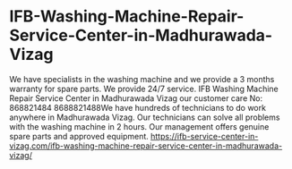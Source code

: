 # IFB-Washing-Machine-Repair-Service-Center-in-Madhurawada-Vizag
 We have specialists in the washing machine and we provide a 3 months warranty for spare parts. We provide 24/7 service. IFB Washing Machine Repair Service Center in Madhurawada Vizag our customer care No: 868821484 8688821488We have hundreds of technicians to do work anywhere in Madhurawada Vizag. Our technicians can solve all problems with the washing machine in 2 hours. Our management offers genuine spare parts and approved equipment.  https://ifb-service-center-in-vizag.com/ifb-washing-machine-repair-service-center-in-madhurawada-vizag/

